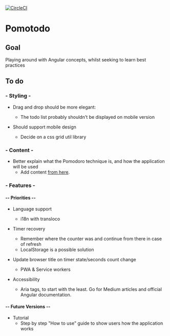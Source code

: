 [![CircleCI](https://circleci.com/gh/saglamcem/pomotodo.svg?style=shield&circle-token=cc7b11ccd3b389ed67d4c9d29f50cf53a49cc570)](https://circleci.com/gh/saglamcem/workflows/pomotodo)

# Pomotodo 

## Goal 
Playing around with Angular concepts, whilst seeking to learn best practices 

## To do

### - Styling - 
* Drag and drop should be more elegant: 
    * The todo list probably shouldn't be displayed on mobile version 

* Should support mobile design 
    * Decide on a css grid util library 

### - Content -
* Better explain what the Pomodoro technique is, and how the application will be used  
    * Add content [from here](https://francescocirillo.com/pages/pomodoro-technique).

### - Features -

#### -- Priorities --
* Language support 
    * i18n with transloco 

* Timer recovery 
    * Remember where the counter was and continue from there in case of refresh 
    * LocalStorage is a possible solution 

* Update browser title on timer state/seconds count change 
    * PWA & Service workers 
    
* Accessibility 
    * Aria tags, to start with the least. Go for Medium articles and official Angular documentation.

#### -- Future Versions -- 
* Tutorial
    * Step by step "How to use" guide to show users how the application works 
